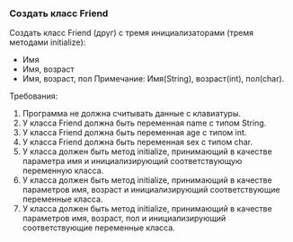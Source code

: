 
### Создать класс Friend

Создать класс Friend (друг) с тремя инициализаторами (тремя методами initialize):
- Имя
- Имя, возраст
- Имя, возраст, пол
Примечание: Имя(String), возраст(int), пол(char).


Требования:
1.	Программа не должна считывать данные с клавиатуры.
2.	У класса Friend должна быть переменная name с типом String.
3.	У класса Friend должна быть переменная age с типом int.
4.	У класса Friend должна быть переменная sex с типом char.
5.	У класса должен быть метод initialize, принимающий в качестве параметра имя и инициализирующий соответствующую переменную класса.
6.	У класса должен быть метод initialize, принимающий в качестве параметров имя, возраст и инициализирующий соответствующие переменные класса.
7.	У класса должен быть метод initialize, принимающий в качестве параметров имя, возраст, пол и инициализирующий соответствующие переменные класса.


